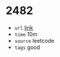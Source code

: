 # 2482
- `url` [link](https://leetcode.com/problems/difference-between-ones-and-zeros-in-row-and-column/?envType=daily-question&envId=2023-12-14)
- `time` 10m
- `source` leetcode
- `tags` good

